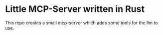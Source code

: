 # Little MCP-Server written in Rust

This repo creates a small mcp-server which adds some tools for the llm to use.
